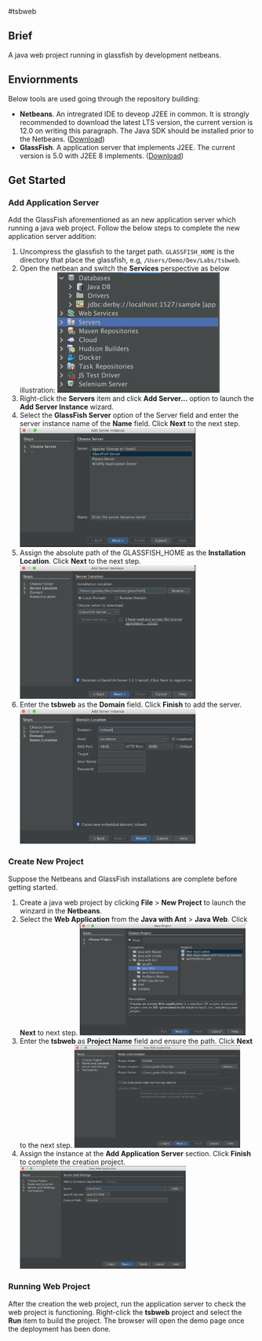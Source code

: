 #tsbweb

## Brief
A java web project running in glassfish by development netbeans.

## Enviornments

Below tools are used going through the repository building:

- **Netbeans**. An intregrated IDE to deveop J2EE in common. It is strongly recommended to download the latest LTS version, the current version is 12.0 on writing this paragraph. The Java SDK should be installed prior to the Netbeans. ([Download](https://netbeans.apache.org/download/nb120/nb120.html))
- **GlassFish**. A application server that implements J2EE. The current version is 5.0 with J2EE 8 implements.  ([Download](https://download.oracle.com/glassfish/5.0/release/index.html))

## Get Started

### Add Application Server

Add the GlassFish aforementioned  as an new application server which running a java web project. Follow the below steps to complete the new application server addition:

1. Uncompress the glassfish to the target path. `GLASSFISH_HOME` is the directory that place the glassfish, e.g, `/Users/Demo/Dev/Labs/tsbweb`.
2. Open the netbean and switch the **Services** perspective as below illustration:
   <img src="pic/pic-4.png" alt="" style="zoom: 50%;" />
3. Right-click the **Servers** item and click **Add Server...** option to launch the **Add Server Instance** wizard.
4. Select the **GlassFish Server** option of the Server field and enter the server instance name of the **Name** field. Click **Next** to the next step.
   <img src="pic/pic-5.png" alt="image-20200817020653976" style="zoom:35%;" />
5. Assign the absolute path of the GLASSFISH_HOME as the **Installation Location**. Click **Next** to the next step.
   <img src="pic/pic-6.png" alt="" style="zoom:35%;" />
6. Enter the **tsbweb** as the **Domain** field. Click **Finish** to add the server.
   <img src="pic/pic-7.png" alt="" style="zoom:35%;" />

### Create New Project

Suppose the Netbeans and GlassFish installations are complete before getting started.

1. Create a java web project by clicking **File** > **New Project** to launch the winzard in the **Netbeans**.
2. Select the **Web Application** from the **Java with Ant** > **Java Web**. Click **Next** to next step.
   <img src="pic/pic-1.png" alt="" style="zoom: 33%;" />
3. Enter the **tsbweb** as **Project Name** field and ensure the path. Click **Next** to the next step.
   <img src="pic/pic-2.png" alt="" style="zoom: 33%;" />
4. Assign the instance at the **Add Application Server** section. Click **Finish** to complete the creation project.
   <img src="pic/pic-3.png" style="zoom: 33%;" />

### Running Web Project

After the creation the web project, run the application server to check the web project is functioning. Right-click the **tsbweb** project and select the **Run** item to build the project. The browser will open the demo page once the deployment has been done.